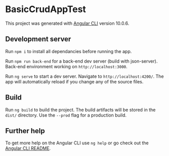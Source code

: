 # BasicCrudAppTest

This project was generated with [Angular CLI](https://github.com/angular/angular-cli) version 10.0.6.

## Development server

Run `npm i` to install all dependancies before running the app.

Run `npm run back-end` for a back-end dev server (build with json-server). Back-end environment working on `http://localhost:3000`.

Run `ng serve` to start a dev server. Navigate to `http://localhost:4200/`. The app will automatically reload if you change any of the source files.

## Build

Run `ng build` to build the project. The build artifacts will be stored in the `dist/` directory. Use the `--prod` flag for a production build.

## Further help

To get more help on the Angular CLI use `ng help` or go check out the [Angular CLI README](https://github.com/angular/angular-cli/blob/master/README.md).
